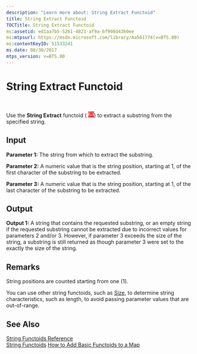 ```yaml
---
description: "Learn more about: String Extract Functoid"
title: String Extract Functoid
TOCTitle: String Extract Functoid
ms:assetid: ed1aa7b5-5261-4821-af9a-6f998d4360ee
ms:mtpsurl: https://msdn.microsoft.com/library/Aa561774(v=BTS.80)
ms:contentKeyID: 51533241
ms.date: 08/30/2017
mtps_version: v=BTS.80
---
```


# String Extract Functoid

 

Use the **String Extract** functoid ( ![](images/Aa561774.05f857b9-4210-44aa-844b-e08b5aeef95b(BTS.80).jpeg)) to extract a substring from the specified string.

## Input

**Parameter 1:** The string from which to extract the substring.

**Parameter 2:** A numeric value that is the string position, starting at 1, of the first character of the substring to be extracted.

**Parameter 3:** A numeric value that is the string position, starting at 1, of the last character of the substring to be extracted.

## Output

**Output 1:** A string that contains the requested substring, or an empty string if the requested substring cannot be extracted due to incorrect values for parameters 2 and/or 3. However, if parameter 3 exceeds the size of the string, a substring is still returned as though parameter 3 were set to the exactly the size of the string.

## Remarks

String positions are counted starting from one (1).

You can use other string functoids, such as [Size](size-functoid.md), to determine string characteristics, such as length, to avoid passing parameter values that are out-of-range.

## See Also

[String Functoids Reference](string-functoids-reference.md)  
[String Functoids](https://msdn.microsoft.com/library/aa559399\(v=bts.80\))  
[How to Add Basic Functoids to a Map](https://msdn.microsoft.com/library/aa560635\(v=bts.80\))

